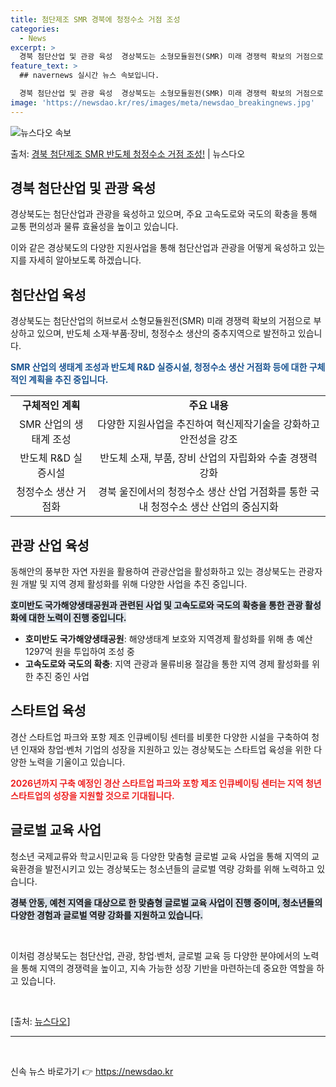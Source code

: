 ```yaml
---
title: 첨단제조 SMR 경북에 청정수소 거점 조성
categories:
  - News
excerpt: >
  경북 첨단산업 및 관광 육성  경상북도는 소형모듈원전(SMR) 미래 경쟁력 확보의 거점으로 부상하며, 반도체…
feature_text: >
  ## navernews 실시간 뉴스 속보입니다.

  경북 첨단산업 및 관광 육성  경상북도는 소형모듈원전(SMR) 미래 경쟁력 확보의 거점으로 부상하며, 반도체…
image: 'https://newsdao.kr/res/images/meta/newsdao_breakingnews.jpg'
---
```


![뉴스다오 속보](https://newsdao.kr/res/images/meta/newsdao_breakingnews.jpg)

<p>출처: <a href="https://newsdao.kr/4332" rel="dofollow">경북 첨단제조 SMR 반도체 청정수소 거점 조성!</a> | 뉴스다오</p>

<h2 data-ke-size="size26">경북 첨단산업 및 관광 육성</h2>
<p data-ke-size="size16">경상북도는 첨단산업과 관광을 육성하고 있으며, 주요 고속도로와 국도의 확충을 통해 교통 편의성과 물류 효율성을 높이고 있습니다.<br></p>
이와 같은 경상북도의 다양한 지원사업을 통해 첨단산업과 관광을 어떻게 육성하고 있는지를 자세히 알아보도록 하겠습니다.

<h2 data-ke-size="size26">첨단산업 육성</h2>
<p data-ke-size="size16">경상북도는 첨단산업의 허브로서 소형모듈원전(SMR) 미래 경쟁력 확보의 거점으로 부상하고 있으며, 반도체 소재·부품·장비, 청정수소 생산의 중추지역으로 발전하고 있습니다.<br></p>
<b><span style="color: #1a5490;">SMR 산업의 생태계 조성과 반도체 R&D 실증시설, 청정수소 생산 거점화 등에 대한 구체적인 계획을 추진 중입니다.</span></b>
<table>
	<tr>
		<td style="text-align: center; height: 17px;"><b>구체적인 계획</b></td>
		<td style="text-align: center; height: 17px;"><b>주요 내용</b></td>
	</tr>
	<tr>
		<td style="text-align: center; height: 17px;">SMR 산업의 생태계 조성</td>
		<td style="text-align: center; height: 17px;">다양한 지원사업을 추진하여 혁신제작기술을 강화하고 안전성을 강조</td>
	</tr>
	<tr>
		<td style="text-align: center; height: 17px;">반도체 R&D 실증시설</td>
		<td style="text-align: center; height: 17px;">반도체 소재, 부품, 장비 산업의 자립화와 수출 경쟁력 강화</td>
	</tr>
	<tr>
		<td style="text-align: center; height: 17px;">청정수소 생산 거점화</td>
		<td style="text-align: center; height: 17px;">경북 울진에서의 청정수소 생산 산업 거점화를 통한 국내 청정수소 생산 산업의 중심지화</td>
	</tr>
</table>

<h2 data-ke-size="size26">관광 산업 육성</h2>
<p data-ke-size="size16">동해안의 풍부한 자연 자원을 활용하여 관광산업을 활성화하고 있는 경상북도는 관광자원 개발 및 지역 경제 활성화를 위해 다양한 사업을 추진 중입니다.<br></p>
<b><span style="background-color: #21538527;">호미반도 국가해양생태공원과 관련된 사업 및 고속도로와 국도의 확충을 통한 관광 활성화에 대한 노력이 진행 중입니다.</span></b>

<ul>
	<li><b>호미반도 국가해양생태공원</b>: 해양생태계 보호와 지역경제 활성화를 위해 총 예산 1297억 원을 투입하여 조성 중</li>
	<li><b>고속도로와 국도의 확충</b>: 지역 관광과 물류비용 절감을 통한 지역 경제 활성화를 위한 추진 중인 사업</li>
</ul>

<h2 data-ke-size="size26">스타트업 육성</h2>
<p data-ke-size="size16">경산 스타트업 파크와 포항 제조 인큐베이팅 센터를 비롯한 다양한 시설을 구축하여 청년 인재와 창업·벤처 기업의 성장을 지원하고 있는 경상북도는 스타트업 육성을 위한 다양한 노력을 기울이고 있습니다.<br></p>
<b><span style="color: #ee2323;">2026년까지 구축 예정인 경산 스타트업 파크와 포항 제조 인큐베이팅 센터는 지역 청년 스타트업의 성장을 지원할 것으로 기대됩니다.</span></b>

<h2 data-ke-size="size26">글로벌 교육 사업</h2>
<p data-ke-size="size16">청소년 국제교류와 학교시민교육 등 다양한 맞춤형 글로벌 교육 사업을 통해 지역의 교육환경을 발전시키고 있는 경상북도는 청소년들의 글로벌 역량 강화를 위해 노력하고 있습니다.<br></p>
<b><span style="background-color: #21538527;">경북 안동, 예천 지역을 대상으로 한 맞춤형 글로벌 교육 사업이 진행 중이며, 청소년들의 다양한 경험과 글로벌 역량 강화를 지원하고 있습니다.</span></b>

<p data-ke-size="size16">&nbsp;</p>
<p data-ke-size="size16">이처럼 경상북도는 첨단산업, 관광, 창업·벤처, 글로벌 교육 등 다양한 분야에서의 노력을 통해 지역의 경쟁력을 높이고, 지속 가능한 성장 기반을 마련하는데 중요한 역할을 하고 있습니다.</p>
<p data-ke-size="size16">&nbsp;</p>
<p data-ke-size="size16">[출처: <a href="https://newsdao.kr/4332">뉴스다오</a>]</p>
<hr>
<p data-ke-size="size16">&nbsp;</p> 

신속 뉴스 바로가기 👉 <a href="https://newsdao.kr" rel="dofollow">https://newsdao.kr</a>



